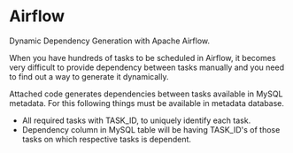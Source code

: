 # Airflow
Dynamic Dependency Generation with Apache Airflow.


When you have hundreds of tasks to be scheduled in Airflow, it becomes very difficult to provide dependency between tasks manually and you need to find out a way to generate it dynamically.

Attached code generates dependencies between tasks available in MySQL metadata. For this following things must be available in metadata database.

- All required tasks with TASK_ID, to uniquely identify each task.
- Dependency column in MySQL table will be having TASK_ID's of those tasks on which respective tasks is dependent.
